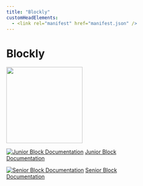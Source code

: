 ```yaml
---
title: "Blockly"
customHeadElements:
  - <link rel="manifest" href="manifest.json" />
---
```


<div className='docs_title'>
  <h1>Blockly</h1>
</div>

<div className='level2_main_image'>

  <img src="/img/Zumi/new-Blockly-logo.png" width="200px"/>

</div>

<div className='column_2_images'>

<div className='level_image_column'>

  <!--[![What is Blockly?](/img/Zumi/what-is-icon.png)](/docs/Zumi/Blockly/What-is-Blockly)
  [What is Blockly?](/docs/Zumi/Blockly/What-is-Blockly)-->


  [![Junior Block Documentation](/img/Zumi/doc-app.png)](/docs/Zumi/Blockly/Junior-Block-Documentation)
  [Junior Block<br />Documentation](/docs/Zumi/Blockly/Junior-Block-Documentation)

  [![Senior Block Documentation](/img/Zumi/doc-app.png)](/docs/Zumi/Blockly/Senior-Block-Documentation)
  [Senior Block<br />Documentation](/docs/Zumi/Blockly/Senior-Block-Documentation) 

  <!--[![Blockly Changelog](/img/Zumi/doc-app.png)](/docs/Zumi/Blockly/Blockly-Changelog)
  [Blockly Changelog](/docs/Zumi/Blockly/Blockly-Changelog)-->

</div>

</div>


<div id='blank'></div>
